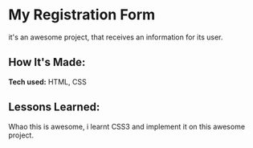 # My Registration Form

it's an awesome project, that receives an information for its user.

## How It's Made:

**Tech used:** HTML, CSS


## Lessons Learned:

Whao this is awesome, i learnt CSS3 and implement it on this awesome project.
